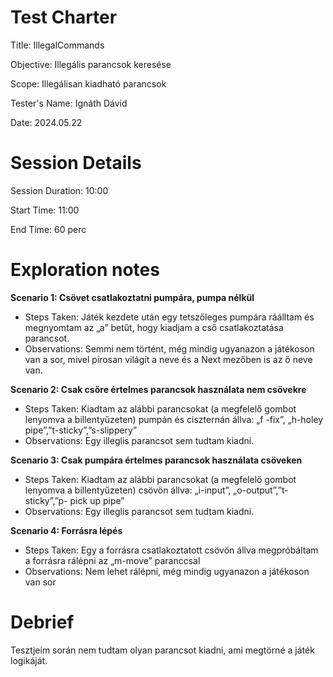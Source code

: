 ﻿# Test Charter
Title: IllegalCommands

Objective: Illegális parancsok keresése

Scope: Illegálisan kiadható parancsok 

Tester's Name: Ignáth Dávid

Date: 2024.05.22

# Session Details
Session Duration: 10:00

Start Time: 11:00

End Time: 60 perc
# Exploration notes
**Scenario 1: Csövet csatlakoztatni pumpára, pumpa nélkül**

- Steps Taken: Játék kezdete után egy tetszőleges pumpára ráálltam és megnyomtam az „a” betűt, hogy kiadjam a cső csatlakoztatása parancsot.
- Observations: Semmi nem történt, még mindig ugyanazon a játékoson van a sor, mivel pirosan világít a neve és a Next mezőben is az ő neve van.

**Scenario 2: Csak csőre értelmes parancsok használata nem csövekre**

- Steps Taken: Kiadtam az alábbi parancsokat (a megfelelő gombot lenyomva a billentyűzeten) pumpán és ciszternán állva: „f -fix”, „h-holey pipe”,”t-sticky”,”s-slippery”
- Observations: Egy illeglis parancsot sem tudtam kiadni.

**Scenario 3: Csak pumpára értelmes parancsok használata csöveken**

- Steps Taken: Kiadtam az alábbi parancsokat (a megfelelő gombot lenyomva a billentyűzeten) csövön állva: „i-input”, „o-output”,”t-sticky”,”p- pick up pipe”
- Observations: Egy illeglis parancsot sem tudtam kiadni.

**Scenario 4: Forrásra lépés**

- Steps Taken: Egy a forrásra csatlakoztatott csövön állva megpróbáltam a forrásra rálépni az „m-move” paranccsal 
- Observations: Nem lehet rálépni, még mindig ugyanazon a játékoson van sor
# Debrief
Tesztjeim során nem tudtam olyan parancsot kiadni, ami megtörné a játék logikáját.


